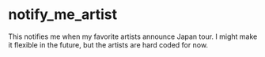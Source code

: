 # notify_me_artist
This notifies me when my favorite artists announce Japan tour. I might make it flexible in the future, but the artists are hard coded for now.
